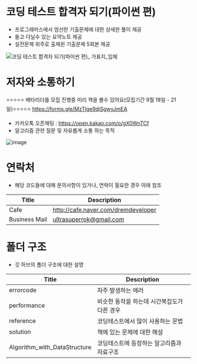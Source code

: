 # 코딩 테스트 합격자 되기(파이썬 편)
- 프로그래머스에서 엄선한 기출문제에 대한 상세한 풀이 제공
- 들고 다닐수 있는 요약노트 제공
- 실전문제 위주로 출제왼 기출문제 5회본 제공
  
![코딩 테스트 합격자 되기(파이썬 편)_ 가표지_입체](https://github.com/dremdeveloper/codingtest_python/assets/131899974/8f096ad7-3a0c-47ed-b853-b5d9bf6a4f03)

# 저자와 소통하기
⭐⭐⭐⭐⭐  베타리더를 모집 진행중 미리 책을 볼수 있어요(모집기간 9월 18일 - 21일)⭐⭐⭐⭐⭐
https://forms.gle/MzTjge9djSgwyJmEA
 - 카카오톡 오픈채팅 : https://open.kakao.com/o/gX0WnTCf
 - 알고리즘 관련 질문 및 자유롭게 소통 하는 목적

![image](https://github.com/dremdeveloper/codingtest_python/assets/131899974/ba74f116-ddb6-4cb4-956e-147d35e10336)

# 연락처
- 해당 코드들에 대해 문의사항이 있거나, 연락이 필요한 경우 아래 참조

| Title    | Description                                    |
| ---------- | ---------------------------------------------- |
|Cafe        |http://cafe.naver.com/dremdeveloper              |
|Business Mail        |ultrasuperrok@gmail.com                         |


# 폴더 구조
 - 깃 허브의 폴더 구조에 대한 설명

| Title    | Description                                    |
| ---------- | ---------------------------------------------- |
| errorcode        | 자주 발생하는 에러               |
| performance        | 비슷한 동작을 하는데 시간복잡도가 다른 경우             |
| reference        | 코딩테스트에서 많이 사용하는 문법                         |
| solution        | 책에 있는 문제에 대한 해설                         |
| Algorithm_with_DataStructure        | 코딩테스트에 등장하는 알고리즘과 자료구조                        |

